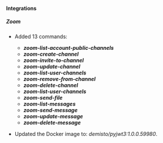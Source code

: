 
#### Integrations

##### Zoom

- Added 13 commands:
    - ***zoom-list-account-public-channels***
    - ***zoom-create-channel***
    - ***zoom-invite-to-channel***
    - ***zoom-update-channel***
    - ***zoom-list-user-channels***
    - ***zoom-remove-from-channel***
    - ***zoom-delete-channel***
    - ***zoom-list-user-channels***
    - ***zoom-send-file***
    - ***zoom-list-messages***
    - ***zoom-send-message***
    - ***zoom-update-message***
    - ***zoom-delete-message***
      
- Updated the Docker image to: *demisto/pyjwt3:1.0.0.59980*.
